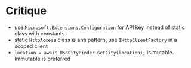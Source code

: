 # Critique

- use `Microsoft.Extensions.Configuration` for API key instead of static class with constants
- static `HttpAccess` class is anti pattern, use `IHttpClientFactory` in a scoped client
- `location = await UsaCityFinder.GetCity(location);` is mutable. Immutable is preferred
